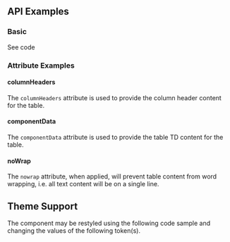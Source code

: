 <!-- AURO-GENERATED-CONTENT:START (FILE:src=../docs/api.md) -->
<!-- AURO-GENERATED-CONTENT:END -->

## API Examples

### Basic

<div class="exampleWrapper">
  <!-- AURO-GENERATED-CONTENT:START (FILE:src=../apiExamples/basic.html) -->
  <!-- AURO-GENERATED-CONTENT:END -->
</div>
<auro-accordion alignRight>
  <span slot="trigger">See code</span>

<!-- AURO-GENERATED-CONTENT:START (CODE:src=../apiExamples/basic.html) -->
<!-- AURO-GENERATED-CONTENT:END -->

</auro-accordion>

### Attribute Examples

#### columnHeaders

The `columnHeaders` attribute is used to provide the column header content for the table.

</auro-accordion>

#### componentData

The `componentData` attribute is used to provide the table TD content for the table.

#### noWrap

The `nowrap` attribute, when applied, will prevent table content from word wrapping, i.e. all text content will be on a single line.

</auro-accordion>

## Theme Support

The component may be restyled using the following code sample and changing the values of the following token(s).

<!-- AURO-GENERATED-CONTENT:START (CODE:src=./../src/styles/tokens.scss) -->
<!-- AURO-GENERATED-CONTENT:END -->

